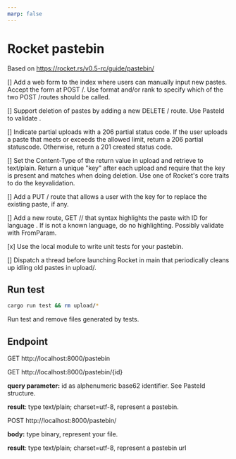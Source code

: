 ```yaml
---
marp: false
---
```


# Rocket pastebin
Based on https://rocket.rs/v0.5-rc/guide/pastebin/

[] Add a web form to the index where users can manually input new pastes. Accept the form at POST /. Use format and/or rank to specify which of the two POST /routes should be called.

[] Support deletion of pastes by adding a new DELETE /<id> route. Use PasteId to validate <id>.

[] Indicate partial uploads with a 206 partial status code. If the user uploads a paste that meets or exceeds the allowed limit, return a 206 partial statuscode. Otherwise, return a 201 created status code.

[] Set the Content-Type of the return value in upload and retrieve to text/plain.
Return a unique "key" after each upload and require that the key is present and matches when doing deletion. Use one of Rocket's core traits to do the keyvalidation.

[] Add a PUT /<id> route that allows a user with the key for <id> to replace the existing paste, if any.

[] Add a new route, GET /<id>/<lang> that syntax highlights the paste with ID <id> for language <lang>. If <lang> is not a known language, do no highlighting. Possibly validate <lang> with FromParam.

[x] Use the local module to write unit tests for your pastebin.

[] Dispatch a thread before launching Rocket in main that periodically cleans up idling old pastes in upload/.

## Run test 

``` sh
cargo run test && rm upload/*
```

Run test and remove files generated by tests.

## Endpoint

GET http://localhost:8000/pastebin


GET http://localhost:8000/pastebin/{id}

**query parameter:** id as alphenumeric base62 identifier. See PasteId structure.

**result**: type text/plain; charset=utf-8, represent a pastebin.

POST http://localhost:8000/pastebin/

**body:** type binary, represent your file.

**result**: type text/plain; charset=utf-8, represent a pastebin url